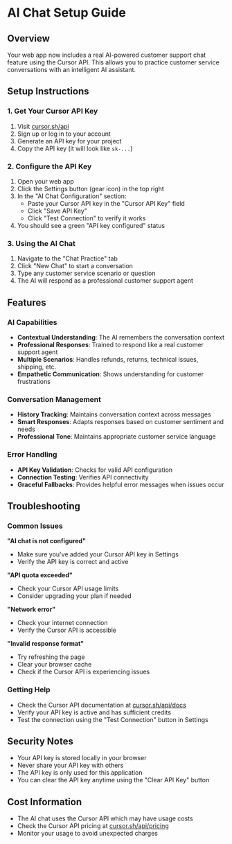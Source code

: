 # AI Chat Setup Guide

## Overview
Your web app now includes a real AI-powered customer support chat feature using the Cursor API. This allows you to practice customer service conversations with an intelligent AI assistant.

## Setup Instructions

### 1. Get Your Cursor API Key
1. Visit [cursor.sh/api](https://cursor.sh/api)
2. Sign up or log in to your account
3. Generate an API key for your project
4. Copy the API key (it will look like `sk-...`)

### 2. Configure the API Key
1. Open your web app
2. Click the Settings button (gear icon) in the top right
3. In the "AI Chat Configuration" section:
   - Paste your Cursor API key in the "Cursor API Key" field
   - Click "Save API Key"
   - Click "Test Connection" to verify it works
4. You should see a green "API key configured" status

### 3. Using the AI Chat
1. Navigate to the "Chat Practice" tab
2. Click "New Chat" to start a conversation
3. Type any customer service scenario or question
4. The AI will respond as a professional customer support agent

## Features

### AI Capabilities
- **Contextual Understanding**: The AI remembers the conversation context
- **Professional Responses**: Trained to respond like a real customer support agent
- **Multiple Scenarios**: Handles refunds, returns, technical issues, shipping, etc.
- **Empathetic Communication**: Shows understanding for customer frustrations

### Conversation Management
- **History Tracking**: Maintains conversation context across messages
- **Smart Responses**: Adapts responses based on customer sentiment and needs
- **Professional Tone**: Maintains appropriate customer service language

### Error Handling
- **API Key Validation**: Checks for valid API configuration
- **Connection Testing**: Verifies API connectivity
- **Graceful Fallbacks**: Provides helpful error messages when issues occur

## Troubleshooting

### Common Issues

**"AI chat is not configured"**
- Make sure you've added your Cursor API key in Settings
- Verify the API key is correct and active

**"API quota exceeded"**
- Check your Cursor API usage limits
- Consider upgrading your plan if needed

**"Network error"**
- Check your internet connection
- Verify the Cursor API is accessible

**"Invalid response format"**
- Try refreshing the page
- Clear your browser cache
- Check if the Cursor API is experiencing issues

### Getting Help
- Check the Cursor API documentation at [cursor.sh/api/docs](https://cursor.sh/api/docs)
- Verify your API key is active and has sufficient credits
- Test the connection using the "Test Connection" button in Settings

## Security Notes
- Your API key is stored locally in your browser
- Never share your API key with others
- The API key is only used for this application
- You can clear the API key anytime using the "Clear API Key" button

## Cost Information
- The AI chat uses the Cursor API which may have usage costs
- Check the Cursor API pricing at [cursor.sh/api/pricing](https://cursor.sh/api/pricing)
- Monitor your usage to avoid unexpected charges

